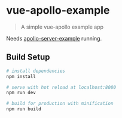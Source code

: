 # vue-apollo-example

> A simple vue-apollo example app

Needs [apollo-server-example](https://github.com/Akryum/apollo-server-example) running.

## Build Setup

``` bash
# install dependencies
npm install

# serve with hot reload at localhost:8080
npm run dev

# build for production with minification
npm run build
```
